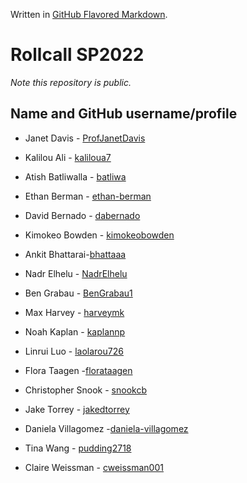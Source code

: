 Written in [GitHub Flavored Markdown](https://help.github.com/articles/github-flavored-markdown).

Rollcall SP2022
===============

_Note this repository is public._

Name and GitHub username/profile
--------------------------------
* Janet Davis - [ProfJanetDavis](https://github.com/ProfJanetDavis)

* Kalilou Ali - [kaliloua7](https://github.com/kaliloua7)
* Atish Batliwalla - [batliwa](https://github.com/batliwa)
* Ethan Berman - [ethan-berman](https://github.com/ethan-berman)
* David Bernado - [dabernado](https://github.com/dabernado)
* Kimokeo Bowden - [kimokeobowden](https://https://github.com/kimokeobowden)
* Ankit Bhattarai-[bhattaaa](https://github.com/bhattaaa)
* Nadr Elhelu - [NadrElhelu](https://github.com/NadrElhelu)
* Ben Grabau - [BenGrabau1](https://github.com/BenGrabau1)
* Max Harvey - [harveymk](https://github.com/harveymk)
* Noah Kaplan - [kaplannp](https://github.com/kaplannp)
* Linrui Luo - [laolarou726](https://github.com/laolarou726)
* Flora Taagen -[florataagen](https://gitub.com/florataagen)
* Christopher Snook - [snookcb](https://github.com/snookcb)
* Jake Torrey - [jakedtorrey](https://github.com/jakedtorrey)
* Daniela Villagomez -[daniela-villagomez](https://github.com/dani-villagomez)
* Tina Wang - [pudding2718](https://github.com/pudding2718)
* Claire Weissman - [cweissman001](https://github.com/cweissman001)
